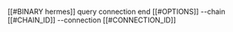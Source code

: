 [[#BINARY hermes]] query connection end [[#OPTIONS]] --chain [[#CHAIN_ID]] --connection [[#CONNECTION_ID]]
